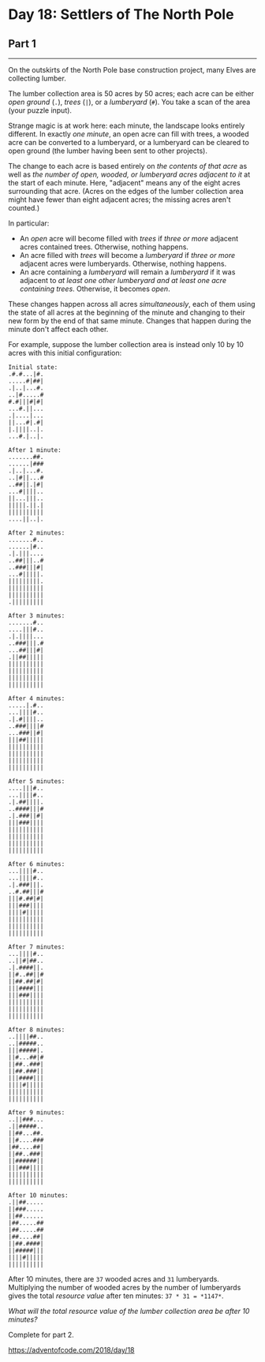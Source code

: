 # Day 18: Settlers of The North Pole
## Part 1
------------------------------------------

On the outskirts of the North Pole base construction project, many Elves are collecting lumber.


The lumber collection area is 50 acres by 50 acres; each acre can be either *open ground* (`.`), *trees* (`|`), or a *lumberyard* (`#`). You take a scan of the area (your puzzle input).


Strange magic is at work here: each minute, the landscape looks entirely different. In exactly *one minute*, an open acre can fill with trees, a wooded acre can be converted to a lumberyard, or a lumberyard can be cleared to open ground (the lumber having been sent to other projects).


The change to each acre is based entirely on *the contents of that acre* as well as *the number of open, wooded, or lumberyard acres adjacent to it* at the start of each minute. Here, "adjacent" means any of the eight acres surrounding that acre. (Acres on the edges of the lumber collection area might have fewer than eight adjacent acres; the missing acres aren't counted.)


In particular:


* An *open* acre will become filled with *trees* if *three or more* adjacent acres contained trees. Otherwise, nothing happens.
* An acre filled with *trees* will become a *lumberyard* if *three or more* adjacent acres were lumberyards. Otherwise, nothing happens.
* An acre containing a *lumberyard* will remain a *lumberyard* if it was adjacent to *at least one other lumberyard and at least one acre containing trees*. Otherwise, it becomes *open*.


These changes happen across all acres *simultaneously*, each of them using the state of all acres at the beginning of the minute and changing to their new form by the end of that same minute. Changes that happen during the minute don't affect each other.


For example, suppose the lumber collection area is instead only 10 by 10 acres with this initial configuration:



```
Initial state:
.#.#...|#.
.....#|##|
.|..|...#.
..|#.....#
#.#|||#|#|
...#.||...
.|....|...
||...#|.#|
|.||||..|.
...#.|..|.

After 1 minute:
.......##.
......|###
.|..|...#.
..|#||...#
..##||.|#|
...#||||..
||...|||..
|||||.||.|
||||||||||
....||..|.

After 2 minutes:
.......#..
......|#..
.|.|||....
..##|||..#
..###|||#|
...#|||||.
|||||||||.
||||||||||
||||||||||
.|||||||||

After 3 minutes:
.......#..
....|||#..
.|.||||...
..###|||.#
...##|||#|
.||##|||||
||||||||||
||||||||||
||||||||||
||||||||||

After 4 minutes:
.....|.#..
...||||#..
.|.#||||..
..###||||#
...###||#|
|||##|||||
||||||||||
||||||||||
||||||||||
||||||||||

After 5 minutes:
....|||#..
...||||#..
.|.##||||.
..####|||#
.|.###||#|
|||###||||
||||||||||
||||||||||
||||||||||
||||||||||

After 6 minutes:
...||||#..
...||||#..
.|.###|||.
..#.##|||#
|||#.##|#|
|||###||||
||||#|||||
||||||||||
||||||||||
||||||||||

After 7 minutes:
...||||#..
..||#|##..
.|.####||.
||#..##||#
||##.##|#|
|||####|||
|||###||||
||||||||||
||||||||||
||||||||||

After 8 minutes:
..||||##..
..|#####..
|||#####|.
||#...##|#
||##..###|
||##.###||
|||####|||
||||#|||||
||||||||||
||||||||||

After 9 minutes:
..||###...
.||#####..
||##...##.
||#....###
|##....##|
||##..###|
||######||
|||###||||
||||||||||
||||||||||

After 10 minutes:
.||##.....
||###.....
||##......
|##.....##
|##.....##
|##....##|
||##.####|
||#####|||
||||#|||||
||||||||||

```

After 10 minutes, there are `37` wooded acres and `31` lumberyards. Multiplying the number of wooded acres by the number of lumberyards gives the total *resource value* after ten minutes: `37 * 31 = *1147*`.


*What will the total resource value of the lumber collection area be after 10 minutes?*




Complete for part 2.

https://adventofcode.com/2018/day/18

